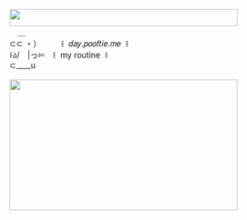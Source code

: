 <img width="400" height="30" src="https://middlepot.com/img/lacey.png">\
　＿\
⊂⊂ ・）　　　꒰ ‌ 𝑑𝑎𝑦.𝑝𝑜𝑜𝑓𝑡𝑖𝑒.𝑚𝑒 ‌ ꒱\
꒰ა/　|っ✄　꒰ ‌ my routine ‌ ꒱\
⊂____u\
  \
<img width="400" height="230" src="https://middlepot.com/img/lovely.jpg">
